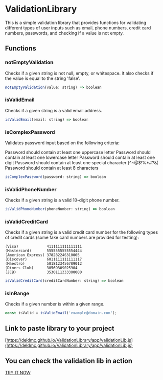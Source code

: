 # ValidationLibrary

This is a simple validation library that provides functions for validating different types of user inputs such as email, phone numbers, credit card numbers, passwords, and checking if a value is not empty.

## Functions

### notEmptyValidation
Checks if a given string is not null, empty, or whitespace. It also checks if the value is equal to the string 'false'.

```javascript
notEmptyValidation(value: string) => boolean
```

### isValidEmail
Checks if a given string is a valid email address.

```javascript
isValidEmail(email: string) => boolean
```

### isComplexPassword
Validates password input based on the following criteria:

Password should contain at least one uppercase letter
Password should contain at least one lowercase letter
Password should contain at least one digit
Password should contain at least one special character (^~@$!%*#?&)
Password should contain at least 8 characters

```javascript
isComplexPassword(password: string) => boolean
```

### isValidPhoneNumber
Checks if a given string is a valid 10-digit phone number.

```javascript
isValidPhoneNumber(phoneNumber: string) => boolean
```

### isValidCreditCard
Checks if a given string is a valid credit card number for the following types of credit cards (some fake card numbers are provided for testing):

    (Visa)             4111111111111111 
    (Mastercard)       5555555555554444 
    (American Express) 378282246310005  
    (Discover)         6011111111111117 
    (Maestro)          5018123456789012 
    (Diners Club)      30569309025904   
    (JCB)              3530111333300000 

```javascript
isValidCreditCard(creditCardNumber: string) => boolean
```

### isInRange
Checks if a given number is within a given range.

```javascript
const isValid = isValidEmail('example@domain.com');
```

## Link to paste library to your project
[https://deldmc.github.io/ValidationLibrary/app/validationLib.js](https://deldmc.github.io/ValidationLibrary/app/validationLib.js)

## You can check the validation lib in action
[TRY IT NOW](https://deldmc.github.io/ValidationLibrary/app/)
